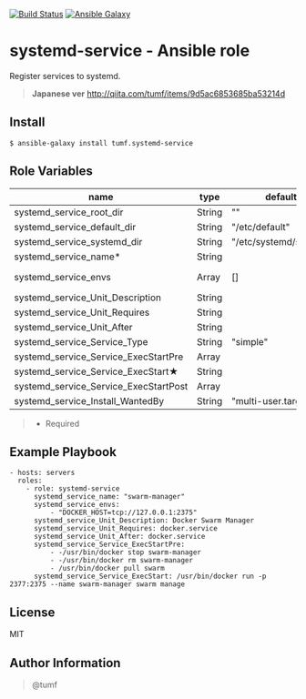 [![Build Status](https://travis-ci.org/tumf/ansible-role-systemd-service.svg)](https://travis-ci.org/tumf/ansible-role-systemd-service)
[![Ansible Galaxy](http://img.shields.io/badge/ansible--galaxy-systemd--service-blue.svg)](https://galaxy.ansible.com/list#/roles/6664)

systemd-service - Ansible role
===============

Register services to systemd.

> **Japanese ver**
> http://qiita.com/tumf/items/9d5ac6853685ba53214d


Install
-------

    $ ansible-galaxy install tumf.systemd-service


Role Variables
--------------

|name                |type    |default|description
|--------------------|--------|-------|-------------
|systemd_service_root_dir|String|""|directory prefix
|systemd_service_default_dir|String|"/etc/default"|envs file path
|systemd_service_systemd_dir|String|"/etc/systemd/system"|systemd path
|systemd_service_name*|String||service name
|systemd_service_envs|Array|[]|envs (/etc/default/:name)
|systemd_service_Unit_Description|String||[Unit]Description
|systemd_service_Unit_Requires|String||[Unit]Requires
|systemd_service_Unit_After|String||[Unit]After
|systemd_service_Service_Type|String|"simple"|[Service]Type
|systemd_service_Service_ExecStartPre|Array||[Service]ExecStartPre
|systemd_service_Service_ExecStart★|String||[Service]ExecStart
|systemd_service_Service_ExecStartPost|Array||[Service]ExecStartPost
|systemd_service_Install_WantedBy|String|"multi-user.target"|[Install]WantedBy

> * Required

Example Playbook
----------------

    - hosts: servers
      roles:
        - role: systemd-service
          systemd_service_name: "swarm-manager"
          systemd_service_envs:
              - "DOCKER_HOST=tcp://127.0.0.1:2375"
          systemd_service_Unit_Description: Docker Swarm Manager
          systemd_service_Unit_Requires: docker.service
          systemd_service_Unit_After: docker.service
          systemd_service_Service_ExecStartPre:
              - -/usr/bin/docker stop swarm-manager
              - -/usr/bin/docker rm swarm-manager
              - /usr/bin/docker pull swarm
          systemd_service_Service_ExecStart: /usr/bin/docker run -p 2377:2375 --name swarm-manager swarm manage

License
-------

MIT

Author Information
------------------

> @tumf
